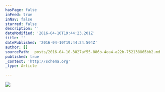 ```yaml
---
hasPage: false
inFeed: true
inNav: false
starred: false
description: ''
dateModified: '2016-04-10T19:44:23.201Z'
title: ''
datePublished: '2016-04-10T19:44:24.504Z'
author: []
sourcePath: _posts/2016-04-10-3827af55-886b-4ea4-a22b-752138865bb2.md
published: true
_context: 'http://schema.org'
_type: Article

---
```

![](https://the-grid-user-content.s3-us-west-2.amazonaws.com/096329a7-e54a-454e-91f8-742de11c3f6a.jpg)